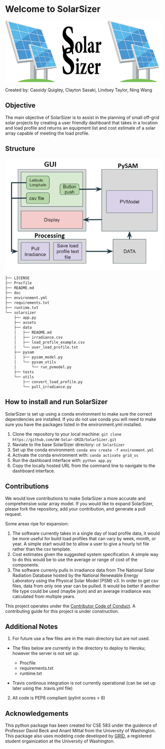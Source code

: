 # Welcome to SolarSizer

<img src="doc/SolarSizerLogo.png" width="705.54" height="200" />

Created by: Cassidy Quigley, Clayton Sasaki, Lindsey Taylor, Ning Wang

## Objective

The main objective of SolarSizer is to assist in the planning of small off-grid solar projects by creating a user friendly dashboard that takes in a location and load profile and returns an equipment list and cost estimate of a solar array capable of meeting the load profile.

## Structure

![Example diagram](doc/solarsizer_flow.PNG)

```
├── LICENSE
├── Procfile
├── README.md
├── doc
├── environment.yml
├── requirements.txt
├── runtime.txt
└── solarsizer
    ├── app.py
    ├── assets
    ├── data
    │   ├── README.md
    │   ├── irradiance.csv
    │   ├── load_profile_example.csv
    │   └── user_load_profile.txt
    ├── pysam
    │   ├── pysam_model.py
    │   └── pysam_utils
    │       └── run_pvmodel.py
    ├── tests
    └── utils
        ├── convert_load_profile.py
        └── pull_irradiance.py
```
## How to install and run SolarSizer

SolarSizer is set up using a conda environment to make sure the correct dependencies are installed. If you do not use conda you will need to make sure you have the packages listed in the environment.yml installed.

1. Clone the repository to your local machine: `git clone https://github.com/UW-Solar-GRID/SolarSizer.git`
2. Naviate to the base SolarSizer directory: `cd SolarSizer`
3. Set up the conda environment: `conda env create -f environment.yml`
4. Activate the conda environment with: `conda activate grid_ss`
5. Run the dashboard interface with: `python app.py` 
6. Copy the locally hosted URL from the command line to navigate to the dashboard interface.

## Contributions

We would love contributions to make SolarSizer a more accurate and comprehensive solar array model. If you would like to expand SolarSizer, please fork the repository, add your contribution, and generate a pull request. 

Some areas ripe for expansion: 
1) The software currently takes in a single day of load profile data, it would be more useful for build load profiles that can vary by week, month, or year. A simple start would be to allow a user to give a hourly txt file rather than the csv template.
2) Cost estimates given the suggested system specification. A simple way to do this would be to use the average or range of cost of the components.
3) The software currenly pulls in irradiance data from The National Solar Radiation Database hosted by the National Renewable Energy Laboratory using the Physical Solar Model (PSM) v3. In order to get csv files, data from only one year can be pulled. It would be better if another file type could be used (maybe json) and an average irradiance was calculated from multiple years.

This project operates under the [Contributor Code of Conduct](https://www.contributor-covenant.org/version/1/0/0/code-of-conduct/). A contributing guide for this project is under construction. 

## Additional Notes

1) For future use a few files are in the main directory but are not used.

- The files below are currently in the directory to deploy to Heroku; however the server is not set up.
  - Procfile
  - requirements.txt
  - runtime.txt

- Travis continous integration is not currently operational (can be set up later using the .travis.yml file)

2) All code is PEP8 compliant (pylint scores > 8)

## Acknowledgements

This python package has been created for CSE 583 under the guidence of Professor David Beck and Anant Mittal from the University of Washington. This package also uses modeling code developed by [GRID](https://github.com/UW-GRID/PV_sizing), a registered student orgainization at the University of Washington.
